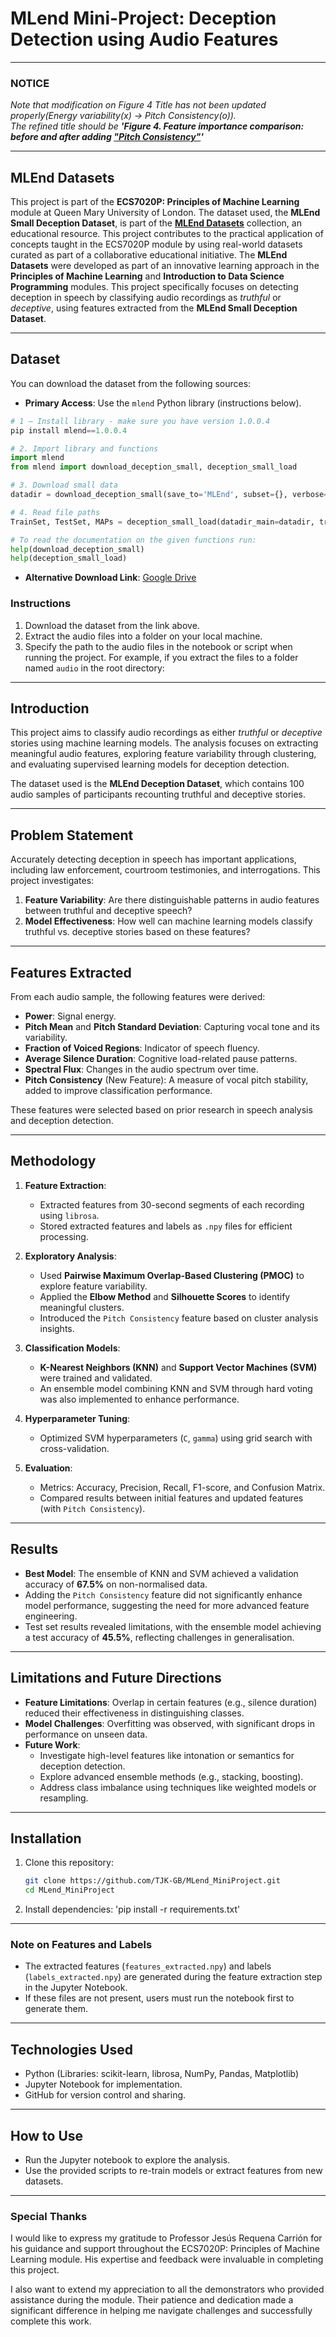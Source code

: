 # MLend Mini-Project: Deception Detection using Audio Features
---
### NOTICE
<i>Note that modification on Figure 4 Title has not been updated properly(Energy variability(x) -> Pitch Consistency(o)).<br>
The refined title should be <b>'Figure 4. Feature importance comparison: before and after adding <u>"Pitch Consistency"</u>'</b></i>

---

## MLEnd Datasets

This project is part of the **ECS7020P: Principles of Machine Learning** module at Queen Mary University of London. The dataset used, the **MLEnd Small Deception Dataset**, is part of the [**MLEnd Datasets**](https://mlenddatasets.github.io/) collection, an educational resource. This project contributes to the practical application of concepts taught in the ECS7020P module by using real-world datasets curated as part of a collaborative educational initiative.
The **MLEnd Datasets** were developed as part of an innovative learning approach in the **Principles of Machine Learning** and **Introduction to Data Science Programming** modules. 
This project specifically focuses on detecting deception in speech by classifying audio recordings as *truthful* or *deceptive*, using features extracted from the **MLEnd Small Deception Dataset**.

---
## Dataset

You can download the dataset from the following sources:
- **Primary Access**: Use the `mlend` Python library (instructions below).
```python
# 1 – Install library - make sure you have version 1.0.0.4
pip install mlend==1.0.0.4

# 2. Import library and functions
import mlend
from mlend import download_deception_small, deception_small_load

# 3. Download small data
datadir = download_deception_small(save_to='MLEnd', subset={}, verbose=1, overwrite=False)

# 4. Read file paths
TrainSet, TestSet, MAPs = deception_small_load(datadir_main=datadir, train_test_split=None, verbose=1, encode_labels=True)

# To read the documentation on the given functions run:
help(download_deception_small)
help(deception_small_load)
```
 
- **Alternative Download Link**: [Google Drive](https://drive.google.com/file/d/1Yf-A07B8R84QfBmKrBi__8HWiVcpzZGU/view)
### Instructions
1. Download the dataset from the link above.
2. Extract the audio files into a folder on your local machine.
3. Specify the path to the audio files in the notebook or script when running the project.
   For example, if you extract the files to a folder named `audio` in the root directory:
   
---

## Introduction
This project aims to classify audio recordings as either *truthful* or *deceptive* stories using machine learning models. The analysis focuses on extracting meaningful audio features, exploring feature variability through clustering, and evaluating supervised learning models for deception detection.

The dataset used is the **MLEnd Deception Dataset**, which contains 100 audio samples of participants recounting truthful and deceptive stories.

---

## Problem Statement
Accurately detecting deception in speech has important applications, including law enforcement, courtroom testimonies, and interrogations. This project investigates:
1. **Feature Variability**: Are there distinguishable patterns in audio features between truthful and deceptive speech?
2. **Model Effectiveness**: How well can machine learning models classify truthful vs. deceptive stories based on these features?

---

## Features Extracted
From each audio sample, the following features were derived:
- **Power**: Signal energy.
- **Pitch Mean** and **Pitch Standard Deviation**: Capturing vocal tone and its variability.
- **Fraction of Voiced Regions**: Indicator of speech fluency.
- **Average Silence Duration**: Cognitive load-related pause patterns.
- **Spectral Flux**: Changes in the audio spectrum over time.
- **Pitch Consistency** (New Feature): A measure of vocal pitch stability, added to improve classification performance.

These features were selected based on prior research in speech analysis and deception detection.

---

## Methodology
1. **Feature Extraction**:
   - Extracted features from 30-second segments of each recording using `librosa`.
   - Stored extracted features and labels as `.npy` files for efficient processing.

2. **Exploratory Analysis**:
   - Used **Pairwise Maximum Overlap-Based Clustering (PMOC)** to explore feature variability.
   - Applied the **Elbow Method** and **Silhouette Scores** to identify meaningful clusters.
   - Introduced the `Pitch Consistency` feature based on cluster analysis insights.

3. **Classification Models**:
   - **K-Nearest Neighbors (KNN)** and **Support Vector Machines (SVM)** were trained and validated.
   - An ensemble model combining KNN and SVM through hard voting was also implemented to enhance performance.

4. **Hyperparameter Tuning**:
   - Optimized SVM hyperparameters (`C`, `gamma`) using grid search with cross-validation.

5. **Evaluation**:
   - Metrics: Accuracy, Precision, Recall, F1-score, and Confusion Matrix.
   - Compared results between initial features and updated features (with `Pitch Consistency`).

---

## Results
- **Best Model**: The ensemble of KNN and SVM achieved a validation accuracy of **67.5%** on non-normalised data.
- Adding the `Pitch Consistency` feature did not significantly enhance model performance, suggesting the need for more advanced feature engineering.
- Test set results revealed limitations, with the ensemble model achieving a test accuracy of **45.5%**, reflecting challenges in generalisation.

---

## Limitations and Future Directions
- **Feature Limitations**: Overlap in certain features (e.g., silence duration) reduced their effectiveness in distinguishing classes.
- **Model Challenges**: Overfitting was observed, with significant drops in performance on unseen data.
- **Future Work**:
  - Investigate high-level features like intonation or semantics for deception detection.
  - Explore advanced ensemble methods (e.g., stacking, boosting).
  - Address class imbalance using techniques like weighted models or resampling.

---

## Installation
1. Clone this repository:
   ```bash
   git clone https://github.com/TJK-GB/MLend_MiniProject.git
   cd MLend_MiniProject
   
2. Install dependencies:
   'pip install -r requirements.txt'
   
---

### Note on Features and Labels
- The extracted features (`features_extracted.npy`) and labels (`labels_extracted.npy`) are generated during the feature extraction step in the Jupyter Notebook.
- If these files are not present, users must run the notebook first to generate them.

---

## Technologies Used
- Python (Libraries: scikit-learn, librosa, NumPy, Pandas, Matplotlib)
- Jupyter Notebook for implementation.
- GitHub for version control and sharing.

---

## How to Use
- Run the Jupyter notebook to explore the analysis.
- Use the provided scripts to re-train models or extract features from new datasets.

---

### Special Thanks
I would like to express my gratitude to Professor Jesús Requena Carrión for his guidance and support throughout the ECS7020P: Principles of Machine Learning module.
His expertise and feedback were invaluable in completing this project.

I also want to extend my appreciation to all the demonstrators who provided assistance during the module.
Their patience and dedication made a significant difference in helping me navigate challenges and successfully complete this work.
